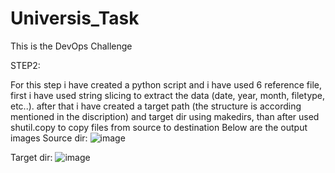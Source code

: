 # Universis_Task
This is the DevOps Challenge


STEP2:

For this step i have created a python script and i have used 6 reference file, first i have used string slicing to extract the data (date, year, month, filetype, etc..).
after that i have created a target path (the structure is according mentioned in the discription) and  target dir using makedirs, than after used shutil.copy to copy files from source to destination 
Below are the output images
Source dir:
![image](https://user-images.githubusercontent.com/47473997/235584918-18fc5cd3-7a8d-4b06-ad55-ec82d146d252.png)

Target dir:
![image](https://user-images.githubusercontent.com/47473997/235585191-e113ca23-9503-4fba-ba46-d546b59fdef7.png)

